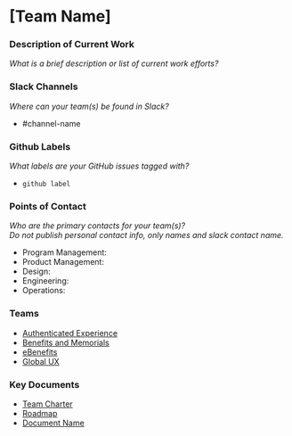# [Team Name]

### Description of Current Work
_What is a brief description or list of current work efforts?_

### Slack Channels
_Where can your team(s) be found in Slack?_
- #channel-name


### Github Labels
_What labels are your GitHub issues tagged with?_
- `github label`


### Points of Contact 
_Who are the primary contacts for your team(s)?  
Do not publish personal contact info, only names and slack contact name._
- Program Management: 
- Product Management:  
- Design: 
- Engineering: 
- Operations:  

### Teams
- [Authenticated Experience](https://github.com/department-of-veterans-affairs/va.gov-team/tree/master/teams/vsa/teams/authenticated-experience)
- [Benefits and Memorials](https://github.com/department-of-veterans-affairs/va.gov-team/tree/master/teams/vsa/teams/authenticated-experience)
- [eBenefits](https://github.com/department-of-veterans-affairs/va.gov-team/tree/master/teams/vsa/teams/ebenefits)
- [Global UX](https://github.com/department-of-veterans-affairs/va.gov-team/tree/master/teams/vsa/teams/global-ux)

### Key Documents

- [Team Charter]()
- [Roadmap]()
- [Document Name]()

